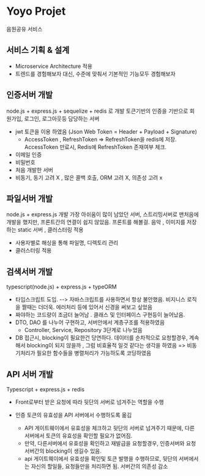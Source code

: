 # Yoyo Projet

음원공유 서비스

## 서비스 기획 & 설계

- Microservice Architecture 적용
- 트렌드를 경험해보자 대신, 수준에 맞춰서 기본적인 기능모두 경험해보자

## 인증서버 개발

node.js + express.js + sequelize + redis 로 개발
토큰기반의 인증을 기반으로 회원가입, 로그인, 로그아웃등 담당하는 서버

- jwt 토큰을 이용 하였음 (Json Web Token = Header + Payload + Signature) 
  - AccessToken , RefreshToken => RefreshToken을 redis에 저장. AccessToken 만료시, Redis에 RefreshToken 존재여부 체크. 
- 이메일 인증
- 비밀번호
- 처음 개발한 서버
- 비동기, 동기 고려 X , 많은 콜백 호출, ORM 고려 X, 의존성 고려 x

## 파일서버 개발

node.js + express.js 개발
가장 아쉬움이 많이 남았던 서버, 스트리밍서버로 맨처음에 개발을 했지만, 프론트간의 연결이 쉽지 않았음. 프론트를 해볼걸.
음악 , 이미지를 저장하는 static 서버 , 클러스터링 적용 

- 사용자별로 해싱을 통해 파일명, 디렉토리 관리
- 클러스터링 적용 

## 검색서버 개발

typescript(node.js) + express.js + typeORM

- 타입스크립트 도입.  --> 자바스크립트를 사용하면서 항상 불안했음. 비지니스 로직을 짤때는 더더욱. 에러처리 등에 있어서 신경을 써보고 싶었음
- 짜야하는 코드량이 조금더 늘어남 . 클래스 및 인터페이스 구현등이 늘어났음. 
- DTO, DAO 를 나누어 구현하고, 서버안에서 계층구조를 적용하였음
  - Controller, Service, Repository 3단계로 나누었음
- DB 접근시, blocking이 필요한건 당연하다. 데이터를 순차적으로 요청할경우, 계속해서 blocking이 되지 않을까 , 그럼 비효율적 일것 같다는 생각을 하였음 => 비동기처리가 필요한 함수들을 병렬처리가 가능하도록 코딩하였음

## API 서버 개발

Typescript + express.js + redis

- Front로부터 받은 요청에 따라 뒷단의 서버로 넘겨주는 역할을 수행

- 인증 토큰의 유효성을 API 서버에서 수행하도록 옮김

  - API 게이트웨이에서 유효성을 체크하고 뒷단의 서버로 넘겨주기 때문에, 다른서버에서 토큰의 유효성을 확인할 필요가 없어짐.
  - 만약, 다른서버에서 유효성을 확인하고 재발급을 요청할경우, 인증서버와 요청서버간의 blocking이 생길수 있음.
  - api 게이트웨이에서 유효성을 확인및 토큰 발행을 수행하므로, 뒷단의 서버에서는 자신의 할일들, 요청들만을 처리하면 됨. 서버간의 의존성 감소

  
